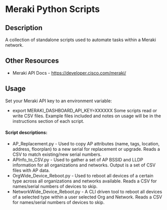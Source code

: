 # Meraki Python Scripts

## Description
A collection of standalone scripts used to automate tasks within a Meraki network.

## Other Resources
- Meraki API Docs - https://developer.cisco.com/meraki/

## Usage
Set your Meraki API key to an environment variable:
- export MERAKI_DASHBOARD_API_KEY=XXXXXX
Some scripts read or write CSV files. Example files included and notes on usage will be in the instructions section of each script.

#### Script descriptions:
- AP_Replacement.py - Used to copy AP attributes (name, tags, location, address, floorplan) to a new serial for replacement or upgrade. Reads a CSV to match existing/new serial numbers.
- APInfo_to_CSV.py - Used to gather a set of AP BSSID and LLDP information for all organizations and networks. Output is a set of CSV files with AP data.
- OrgWide_Device_Reboot.py - Used to reboot all devices of a certain type across all organizations and networks available. Reads a CSV for names/serial numbers of devices to skip.
- NetworkWide_Device_Reboot.py - A CLI driven tool to reboot all devices of a selected type within a user selected Org and Network. Reads a CSV for names/serial numbers of devices to skip.